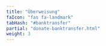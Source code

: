 ```yaml
---
title: "Überweisung"
faIcon: "fas fa-landmark"
tabHash: "#banktransfer"
partial: "donate-banktransfer.html"
weight: 3
---
```

